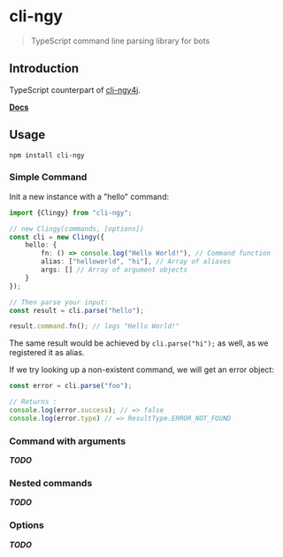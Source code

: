 # cli-ngy

> TypeScript command line parsing library for bots

## Introduction

TypeScript counterpart of [cli-ngy4j](https://github.com/FelixRilling/cli-ngy4j).

**[Docs](https://felixrilling.github.io/cli-ngy/)**

## Usage

```shell
npm install cli-ngy
```

### Simple Command

Init a new instance with a "hello" command:

```typescript
import {Clingy} from "cli-ngy";

// new Clingy(commands, [options])
const cli = new Clingy({
    hello: {
        fn: () => console.log("Hello World!"), // Command function
        alias: ["helloworld", "hi"], // Array of aliases
        args: [] // Array of argument objects
    }
});

// Then parse your input:
const result = cli.parse("hello");

result.command.fn(); // logs "Hello World!"
```

The same result would be achieved by `cli.parse("hi");` as well, as we registered it as alias.

If we try looking up a non-existent command, we will get an error object:

```typescript
const error = cli.parse("foo");

// Returns :
console.log(error.success); // => false
console.log(error.type) // => ResultType.ERROR_NOT_FOUND
```

### Command with arguments

***TODO*** 

### Nested commands

***TODO*** 

### Options

***TODO*** 

